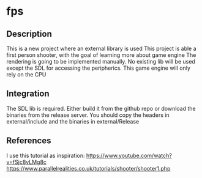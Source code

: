 # fps

## Description
This is a new project where an external library is used
This project is able a first person shooter, with the goal of learning more about game engine
The rendering is going to be implemented manually. No existing lib will be used except the SDL 
for accessing the peripherics. This game engine will only rely on the CPU

## Integration
The SDL lib is required. Either build it from the github repo or download the binaries from the
release server. You should copy the headers in external/include and the binaries in external/Release

## References
I use this tutorial as inspiration:
https://www.youtube.com/watch?v=fSjc8vLMg8c
https://www.parallelrealities.co.uk/tutorials/shooter/shooter1.php
